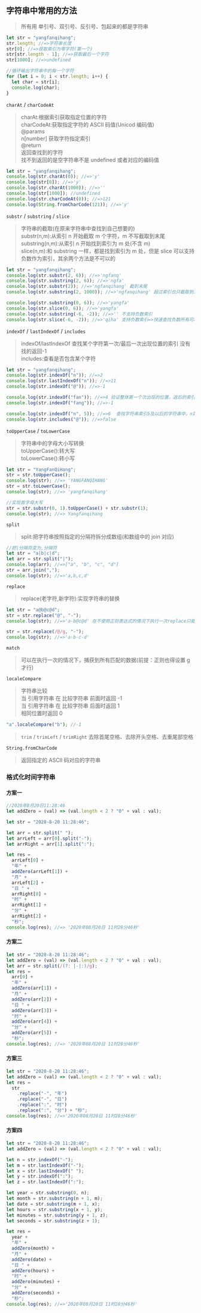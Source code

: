 ## 字符串中常用的方法

> 所有用 单引号、双引号、反引号、包起来的都是字符串

```javascript
let str = "yangfanqihang";
str.length; //=>字符串长度
str[0]; //=>获取索引为零字符(第一个)
str[str.length - 1]; //=>获取最后一个字符
str[1000]; //=>undefined

//循环输出字符串中的每一个字符
for (let i = 0; i < str.length; i++) {
  let char = str[i];
  console.log(char);
}
```

`charAt` / `charCodeAt`

> charAt:根据索引获取指定位置的字符  
> charCodeAt:获取指定字符的 ASCII 码值(Unicod 编码值)  
> @params  
>  n[number] 获取字符指定索引  
> @return  
>  返回查找到的字符  
>  找不到返回的是空字符串不是 undefined 或者对应的编码值

```javascript
let str = "yangfanqihang";
console.log(str.charAt(0)); //=>'y'
console.log(str[0]); //=>'y'
console.log(str.charAt(1000)); //=>''
console.log(str[1000]); //undefined
console.log(str.charCodeAt(0)); //=>121
console.log(String.fromCharCode(121)); //=>'y'
```

`substr` / `substring` / `slice`

> 字符串的截取(在原来字符串中查找到自己想要的)  
>  substr(n,m):从索引 n 开始截取 m 个字符，m 不写截取到末尾  
>  substring(n,m):从索引 n 开始找到索引为 m 处(不含 m)  
>  slice(n,m):和 substring 一样，都是找到索引为 m 处，但是 slice 可以支持负数作为索引，其余两个方法是不可以的

```javascript
let str = "yangfanqihang";
console.log(str.substr(2, 6)); //=>'ngfanq'
console.log(str.substring(2, 6)); //=>'ngfa'
console.log(str.substr(2)); //=>'ngfanqihang' 截到末尾
console.log(str.substring(2, 1000)); //=>'ngfanqihang' 超过索引也只截取到末尾

console.log(str.substring(0, 6)); //=>'yangfa'
console.log(str.slice(0, 6)); //=>'yangfa'
console.log(str.substring(-6, -2)); //=>'' 不支持负数索引
console.log(str.slice(-6, -2)); //=>'qiha' 支持负数索引=>快速查找负数所有可以按照str.length+负索引的方式找 slice(13-6,13-2)=>slice(7,11)
```

`indexOf` / `lastIndexOf` / `includes`

> indexOf/lastIndexOf 查找某个字符第一次/最后一次出现位置的索引 没有找的返回-1  
> includes:查看是否包含某个字符

```javascript
let str = "yangfanqihang";
console.log(str.indexOf("n")); //=>2
console.log(str.lastIndexOf("n")); //=>11
console.log(str.indexOf("@")); //=>-1

console.log(str.indexOf("fan")); //=>4 验证整体第一个次出现的位置，返后的索引是第一个字符所在的位置索引
console.log(str.indexOf("fang")); //=>-1

console.log(str.indexOf("n", 5)); //=>6  查找字符串索引5及以后的字符串中，n第一次出现的位置索引
console.log(str.includes("@")); //=>false
```

`toUpperCase` / `toLowerCase`

> 字符串中的字母大小写转换  
> toUpperCase():转大写  
> toLowerCase():转小写

```javascript
let str = "YangFanQiHang";
str = str.toUpperCase();
console.log(str); //=> 'YANGFANQIHANG'
str = str.toLowerCase();
console.log(str); //=> 'yangfanqihang'

//实现首字母大写
str = str.substr(0, 1).toUpperCase() + str.substr(1);
console.log(str); //=> Yangfanqihang
```

`split`

> split:把字符串按照指定的分隔符拆分成数组(和数组中的 join 对应)

```javascript
//把|分隔符变为,分隔符
let str = "a|b|c|d";
let arr = str.split("|");
console.log(arr); //=>["a", "b", "c", "d"]
str = arr.join(",");
console.log(str); //=>'a,b,c,d'
```

`replace`

> replace(老字符,新字符):实现字符串的替换

```javascript
let str = "a@b@c@d";
str = str.replace("@", "-");
console.log(str); //=>'a-b@c@d' 在不使用正则表达式的情况下执行一次replace只能替换一次字符

str = str.replace(/@/g, "-");
console.log(str); //=>'a-b-c-d'
```

`match`

> 可以在执行一次的情况下，捕获到所有匹配的数据(前提：正则也得设置 g 才行)

`localeCompare`

> 字符串比较  
> 当 引用字符串 在 比较字符串 前面时返回 -1  
> 当 引用字符串 在 比较字符串 后面时返回 1  
> 相同位置时返回 0

```javascript
"a".localeCompare("b"); //-1
```

> `trim` / `trimLeft` / `trimRight`
> 去除首尾空格、去除开头空格、去重尾部空格

`String.fromCharCode`

> 返回指定的 ASCII 码对应的字符串

### 格式化时间字符串

#### 方案一

```javascript
//2020年8月20日11:28:46
let addZero = (val) => (val.length < 2 ? "0" + val : val);

let str = "2020-8-20 11:28:46";

let arr = str.split(" ");
let arrLeft = arr[0].split("-");
let arrRight = arr[1].split(":");

let res =
  arrLeft[0] +
  "年" +
  addZero(arrLeft[1]) +
  "月" +
  arrLeft[2] +
  "日 " +
  arrRight[0] +
  "时" +
  arrRight[1] +
  "分" +
  arrRight[2] +
  "秒";
console.log(res); //=> '2020年08月20日 11时28分46秒'
```

#### 方案二

```javascript
let str = "2020-8-20 11:28:46";
let addZero = (val) => (val.length < 2 ? "0" + val : val);
let arr = str.split(/(?: |-|:)/g);
let res =
  arr[0] +
  "年" +
  addZero(arr[1]) +
  "月" +
  addZero(arr[2]) +
  "日 " +
  addZero(arr[3]) +
  "时" +
  addZero(arr[4]) +
  "分" +
  addZero(arr[5]) +
  "秒";
console.log(res); //=> '2020年08月20日 11时28分46秒'
```

#### 方案三

```javascript
let str = "2020-8-20 11:28:46";
let addZero = (val) => (val.length < 2 ? "0" + val : val);
let res =
  str
    .replace("-", "年")
    .replace("-", "日")
    .replace(":", "时")
    .replace(":", "分") + "秒";
console.log(res); //=>'2020年08月20日 11时28分46秒'
```

#### 方案四

```javascript
let str = "2020-8-20 11:28:46";
let addZero = (val) => (val.length < 2 ? "0" + val : val);

let n = str.indexOf("-");
let m = str.lastIndexOf("-");
let x = str.lastIndexOf(" ");
let y = str.indexOf(":");
let z = str.lastIndexOf(":");

let year = str.substring(0, n);
let month = str.substring(n + 1, m);
let date = str.substring(m + 1, x);
let hours = str.substring(x + 1, y);
let minutes = str.substring(y + 1, z);
let seconds = str.substring(z + 1);

let res =
  year +
  "年" +
  addZero(month) +
  "月" +
  addZero(date) +
  "日 " +
  addZero(hours) +
  "时" +
  addZero(minutes) +
  "分" +
  addZero(seconds) +
  "秒";
console.log(res); //=>'2020年08月20日 11时28分46秒'
```
